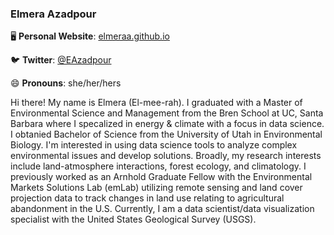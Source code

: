 ### Elmera Azadpour

🖥  **Personal Website**: [elmeraa.github.io](https://elmeraa.github.io/)

🐦  **Twitter**: [@EAzadpour](https://twitter.com/EAzadpour)

😄  **Pronouns**: she/her/hers

Hi there! My name is Elmera (El-mee-rah). I graduated with a Master of Environmental Science and Management from the Bren School at UC, Santa Barbara where I specalized in energy & climate with a focus in data science. I obtanied  Bachelor of Science from the University of Utah in Environmental Biology. I'm interested in using data science tools to analyze complex environmental issues and develop solutions. Broadly, my research interests include land-atmosphere interactions, forest ecology, and climatology. I previously worked as an Arnhold Graduate Fellow with the Environmental Markets Solutions Lab (emLab) utilizing remote sensing and land cover projection data to track changes in land use relating to agricultural abandonment in the U.S. Currently, I am a data scientist/data visualization specialist with the United States Geological Survey (USGS). 


<!--
**elmeraa/elmeraa** is a ✨ _special_ ✨ repository because its `README.md` (this file) appears on your GitHub profile.

Here are some ideas to get you started:

- 🔭 I’m currently working on ...
- 🌱 I’m currently learning ...
- 👯 I’m looking to collaborate on ...
- 🤔 I’m looking for help with ...
- 💬 Ask me about ...
- 📫 How to reach me: ...
- 😄 Pronouns: ...
- ⚡ Fun fact: ...
-->
